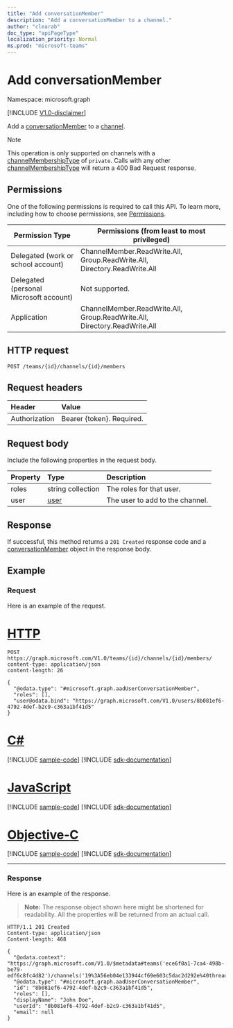 ```yaml
---
title: "Add conversationMember"
description: "Add a conversationMember to a channel."
author: "clearab"
doc_type: "apiPageType"
localization_priority: Normal
ms.prod: "microsoft-teams"
---
```


# Add conversationMember

Namespace: microsoft.graph

[!INCLUDE [V1.0-disclaimer](../../includes/V1.0-disclaimer.md)]

Add a [conversationMember](../resources/conversationmember.md) to a [channel](../resources/channel.md).

> [!NOTE]
>This operation is only supported on channels with a [channelMembershipType](../resources/enums.md#channelmembershiptype-values) of `private`. Calls with any other [channelMembershipType](../resources/enums.md#channelmembershiptype-values) will return a 400 Bad Request response.

## Permissions

One of the following permissions is required to call this API. To learn more, including how to choose permissions, see [Permissions](/graph/permissions-reference).

|Permission Type|Permissions (from least to most privileged)|
|---------|-------------|
|Delegated (work or school account)| ChannelMember.ReadWrite.All, Group.ReadWrite.All, Directory.ReadWrite.All |
|Delegated (personal Microsoft account)|Not supported.|
|Application| ChannelMember.ReadWrite.All, Group.ReadWrite.All, Directory.ReadWrite.All |

## HTTP request
<!-- { "blockType": "ignored"} -->
```http
POST /teams/{id}/channels/{id}/members
```

## Request headers

| Header       | Value |
|:---------------|:--------|
| Authorization  | Bearer {token}. Required.  |

## Request body

Include the following properties in the request body.

| Property   | Type |Description|
|:---------------|:--------|:----------|
|roles|string collection|The roles for that user.|
|user|[user](../resources/user.md)|The user to add to the channel.|

## Response

If successful, this method returns a `201 Created` response code and a [conversationMember](../resources/conversationmember.md) object in the response body.

## Example

### Request

Here is an example of the request.

# [HTTP](#tab/http)
<!-- {
  "blockType": "request",
  "name": "create_conversation_member"
} -->
```http
POST https://graph.microsoft.com/V1.0/teams/{id}/channels/{id}/members/
content-type: application/json
content-length: 26

{
  "@odata.type": "#microsoft.graph.aadUserConversationMember",
  "roles": [],
  "user@odata.bind": "https://graph.microsoft.com/V1.0/users/8b081ef6-4792-4def-b2c9-c363a1bf41d5"
}
```
# [C#](#tab/csharp)
[!INCLUDE [sample-code](../includes/snippets/csharp/create-conversation-member-csharp-snippets.md)]
[!INCLUDE [sdk-documentation](../includes/snippets/snippets-sdk-documentation-link.md)]

# [JavaScript](#tab/javascript)
[!INCLUDE [sample-code](../includes/snippets/javascript/create-conversation-member-javascript-snippets.md)]
[!INCLUDE [sdk-documentation](../includes/snippets/snippets-sdk-documentation-link.md)]

# [Objective-C](#tab/objc)
[!INCLUDE [sample-code](../includes/snippets/objc/create-conversation-member-objc-snippets.md)]
[!INCLUDE [sdk-documentation](../includes/snippets/snippets-sdk-documentation-link.md)]

---


### Response

Here is an example of the response.

>**Note:** The response object shown here might be shortened for readability. All the properties will be returned from an actual call.
<!-- {
  "blockType": "response",
  "truncated": true,
  "name": "create_conversation_member",
  "@odata.type": "microsoft.graph.conversationMember"
} -->
```http
HTTP/1.1 201 Created
Content-type: application/json
Content-length: 468

{
  "@odata.context": "https://graph.microsoft.com/V1.0/$metadata#teams('ece6f0a1-7ca4-498b-be79-edf6c8fc4d82')/channels('19%3A56eb04e133944cf69e603c5dac2d292e%40thread.skype')/members/microsoft.graph.aadUserConversationMember/$entity",
  "@odata.type": "#microsoft.graph.aadUserConversationMember",
  "id": "8b081ef6-4792-4def-b2c9-c363a1bf41d5",
  "roles": [],
  "displayName": "John Doe",
  "userId": "8b081ef6-4792-4def-b2c9-c363a1bf41d5",
  "email": null
}
```
